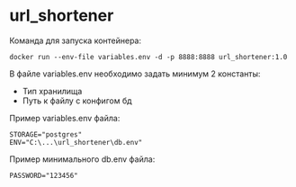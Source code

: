 # url_shortener

Команда для запуска контейнера:
```
docker run --env-file variables.env -d -p 8888:8888 url_shortener:1.0
```

В файле variables.env необходимо задать минимум 2 константы:
- Тип хранилища
- Путь к файлу с конфигом бд

Пример variables.env файла:

```
STORAGE="postgres"
ENV="C:\...\url_shortener\db.env"
```

Пример минимального db.env файла:
```
PASSWORD="123456"
```
